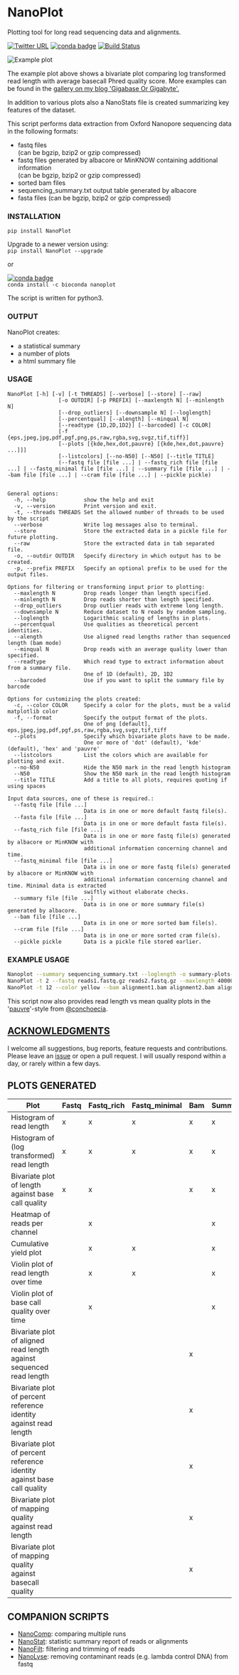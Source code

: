 # NanoPlot
Plotting tool for long read sequencing data and alignments.  

[![Twitter URL](https://img.shields.io/twitter/url/https/twitter.com/wouter_decoster.svg?style=social&label=Follow%20%40wouter_decoster)](https://twitter.com/wouter_decoster)
[![conda badge](https://anaconda.org/bioconda/nanoplot/badges/installer/conda.svg)](https://anaconda.org/bioconda/nanoplot)
[![Build Status](https://travis-ci.org/wdecoster/NanoPlot.svg?branch=master)](https://travis-ci.org/wdecoster/NanoPlot)



![Example plot](https://github.com/wdecoster/NanoPlot/blob/master/examples/scaled_Log_Downsampled_LengthvsQualityScatterPlot_kde.png)

The example plot above shows a bivariate plot comparing log transformed read length with average basecall Phred quality score. More examples can be found in the [gallery on my blog 'Gigabase Or Gigabyte'.](https://gigabaseorgigabyte.wordpress.com/2017/06/01/example-gallery-of-nanoplot/)

In addition to various plots also a NanoStats file is created summarizing key features of the dataset.

This script performs data extraction from Oxford Nanopore sequencing data in the following formats:  
- fastq files  
(can be bgzip, bzip2 or gzip compressed)  
- fastq files generated by albacore or MinKNOW containing additional information  
(can be bgzip, bzip2 or gzip compressed)  
- sorted bam files  
- sequencing_summary.txt output table generated by albacore  
- fasta files
(can be bgzip, bzip2 or gzip compressed)  

### INSTALLATION

`pip install NanoPlot`  

Upgrade to a newer version using:  
`pip install NanoPlot --upgrade`

or

[![conda badge](https://anaconda.org/bioconda/nanoplot/badges/installer/conda.svg)](https://anaconda.org/bioconda/nanoplot)   
`conda install -c bioconda nanoplot`

The script is written for python3.

### OUTPUT
NanoPlot creates:
- a statistical summary
- a number of plots
- a html summary file



### USAGE
```
NanoPlot [-h] [-v] [-t THREADS] [--verbose] [--store] [--raw]
                [-o OUTDIR] [-p PREFIX] [--maxlength N] [--minlength N]
                [--drop_outliers] [--downsample N] [--loglength]
                [--percentqual] [--alength] [--minqual N]
                [--readtype {1D,2D,1D2}] [--barcoded] [-c COLOR]
                [-f {eps,jpeg,jpg,pdf,pgf,png,ps,raw,rgba,svg,svgz,tif,tiff}]
                [--plots [{kde,hex,dot,pauvre} [{kde,hex,dot,pauvre} ...]]]
                [--listcolors] [--no-N50] [--N50] [--title TITLE]
                (--fastq file [file ...] | --fastq_rich file [file ...] | --fastq_minimal file [file ...] | --summary file [file ...] | --bam file [file ...] | --cram file [file ...] | --pickle pickle)


General options:
  -h, --help            show the help and exit
  -v, --version         Print version and exit.
  -t, --threads THREADS Set the allowed number of threads to be used by the script
  --verbose             Write log messages also to terminal.
  --store               Store the extracted data in a pickle file for future plotting.
  --raw                 Store the extracted data in tab separated file.
  -o, --outdir OUTDIR   Specify directory in which output has to be created.
  -p, --prefix PREFIX   Specify an optional prefix to be used for the output files.

Options for filtering or transforming input prior to plotting:
  --maxlength N         Drop reads longer than length specified.
  --minlength N         Drop reads shorter than length specified.
  --drop_outliers       Drop outlier reads with extreme long length.
  --downsample N        Reduce dataset to N reads by random sampling.
  --loglength           Logarithmic scaling of lengths in plots.
  --percentqual         Use qualities as theoretical percent identities.
  --alength             Use aligned read lengths rather than sequenced length (bam mode)
  --minqual N           Drop reads with an average quality lower than specified.
  --readtype            Which read type to extract information about from a summary file.
                        One of 1D (default), 2D, 1D2
  --barcoded            Use if you want to split the summary file by barcode

Options for customizing the plots created:
  -c, --color COLOR     Specify a color for the plots, must be a valid matplotlib color
  -f, --format          Specify the output format of the plots.
                        One of png [default], eps,jpeg,jpg,pdf,pgf,ps,raw,rgba,svg,svgz,tif,tiff
  --plots               Specify which bivariate plots have to be made.
                        One or more of 'dot' (default), 'kde' (default), 'hex' and 'pauvre'
  --listcolors          List the colors which are available for plotting and exit.
  --no-N50              Hide the N50 mark in the read length histogram
  --N50                 Show the N50 mark in the read length histogram
  --title TITLE         Add a title to all plots, requires quoting if using spaces

Input data sources, one of these is required.:
  --fastq file [file ...]
                        Data is in one or more default fastq file(s).
  --fasta file [file ...]
                        Data is in one or more default fasta file(s).
  --fastq_rich file [file ...]
                        Data is in one or more fastq file(s) generated by albacore or MinKNOW with
                        additional information concerning channel and time.
  --fastq_minimal file [file ...]
                        Data is in one or more fastq file(s) generated by albacore or MinKNOW with
                        additional information concerning channel and time. Minimal data is extracted
                        swiftly without elaborate checks.
  --summary file [file ...]
                        Data is in one or more summary file(s) generated by albacore.
  --bam file [file ...]
                        Data is in one or more sorted bam file(s).
  --cram file [file ...]
                        Data is in one or more sorted cram file(s).
  --pickle pickle       Data is a pickle file stored earlier.
```

### EXAMPLE USAGE
```bash
Nanoplot --summary sequencing_summary.txt --loglength -o summary-plots-log-transformed  
NanoPlot -t 2 --fastq reads1.fastq.gz reads2.fastq.gz --maxlength 40000 --plots hex dot
NanoPlot -t 12 --color yellow --bam alignment1.bam alignment2.bam alignment3.bam --downsample 10000 -o bamplots_downsampled
```
This script now also provides read length vs mean quality plots in the '[pauvre](https://github.com/conchoecia/pauvre)'-style from [@conchoecia](https://github.com/conchoecia).

## [ACKNOWLEDGMENTS](https://github.com/wdecoster/NanoPlot/blob/master/ACKNOWLEDGMENTS.MD)

I welcome all suggestions, bug reports, feature requests and contributions. Please leave an [issue](https://github.com/wdecoster/NanoPlot/issues) or open a pull request. I will usually respond within a day, or rarely within a few days.

## PLOTS GENERATED
Plot|Fastq|Fastq_rich|Fastq_minimal|Bam|Summary|Options|Style
----|----|----|----|----|----|----|----
Histogram of read length|x|x|x|x|x|N50|
Histogram of (log transformed) read length|x|x|x|x|x|N50|
Bivariate plot of length against base call quality|x|x||x|x|log transformation|dot, hex, kde, pauvre
Heatmap of reads per channel||x|||x||
Cumulative yield plot||x|x||x||
Violin plot of read length over time||x|x||x||
Violin plot of base call quality over time||x|||x||
Bivariate plot of aligned read length against sequenced read length||||x|||dot, hex, kde
Bivariate plot of percent reference identity against read length||||x||log transformation|dot, hex, kde
Bivariate plot of percent reference identity against base call quality||||x|||dot, hex, kde
Bivariate plot of mapping quality against read length||||x||log transformation|dot, hex, kde
Bivariate plot of mapping quality against basecall quality||||x|||dot, hex, kde


## COMPANION SCRIPTS
- [NanoComp](https://github.com/wdecoster/nanocomp): comparing multiple runs  
- [NanoStat](https://github.com/wdecoster/nanostat): statistic summary report of reads or alignments  
- [NanoFilt](https://github.com/wdecoster/nanofilt): filtering and trimming of reads  
- [NanoLyse](https://github.com/wdecoster/nanolyse): removing contaminant reads (e.g. lambda control DNA) from fastq
